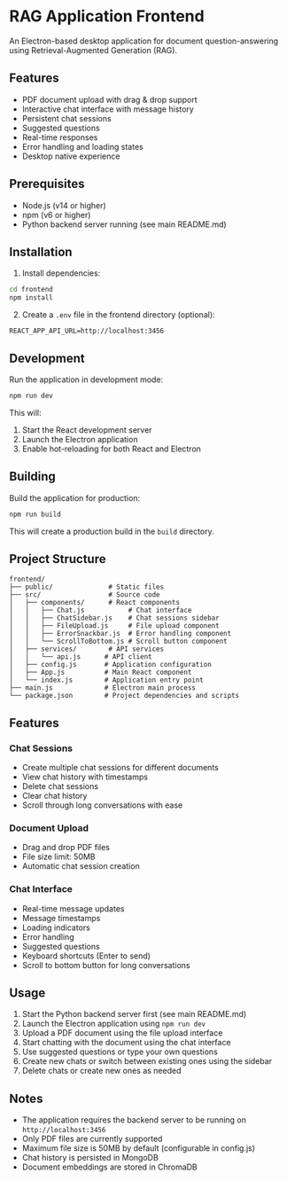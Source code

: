 # RAG Application Frontend

An Electron-based desktop application for document question-answering using Retrieval-Augmented Generation (RAG).

## Features

- PDF document upload with drag & drop support
- Interactive chat interface with message history
- Persistent chat sessions
- Suggested questions
- Real-time responses
- Error handling and loading states
- Desktop native experience

## Prerequisites

- Node.js (v14 or higher)
- npm (v6 or higher)
- Python backend server running (see main README.md)

## Installation

1. Install dependencies:
```bash
cd frontend
npm install
```

2. Create a `.env` file in the frontend directory (optional):
```
REACT_APP_API_URL=http://localhost:3456
```

## Development

Run the application in development mode:
```bash
npm run dev
```

This will:
1. Start the React development server
2. Launch the Electron application
3. Enable hot-reloading for both React and Electron

## Building

Build the application for production:
```bash
npm run build
```

This will create a production build in the `build` directory.

## Project Structure

```
frontend/
├── public/              # Static files
├── src/                 # Source code
│   ├── components/      # React components
│   │   ├── Chat.js           # Chat interface
│   │   ├── ChatSidebar.js    # Chat sessions sidebar
│   │   ├── FileUpload.js     # File upload component
│   │   ├── ErrorSnackbar.js  # Error handling component
│   │   └── ScrollToBottom.js # Scroll button component
│   ├── services/        # API services
│   │   └── api.js      # API client
│   ├── config.js       # Application configuration
│   ├── App.js          # Main React component
│   └── index.js        # Application entry point
├── main.js             # Electron main process
└── package.json        # Project dependencies and scripts
```

## Features

### Chat Sessions
- Create multiple chat sessions for different documents
- View chat history with timestamps
- Delete chat sessions
- Clear chat history
- Scroll through long conversations with ease

### Document Upload
- Drag and drop PDF files
- File size limit: 50MB
- Automatic chat session creation

### Chat Interface
- Real-time message updates
- Message timestamps
- Loading indicators
- Error handling
- Suggested questions
- Keyboard shortcuts (Enter to send)
- Scroll to bottom button for long conversations

## Usage

1. Start the Python backend server first (see main README.md)
2. Launch the Electron application using `npm run dev`
3. Upload a PDF document using the file upload interface
4. Start chatting with the document using the chat interface
5. Use suggested questions or type your own questions
6. Create new chats or switch between existing ones using the sidebar
7. Delete chats or create new ones as needed

## Notes

- The application requires the backend server to be running on `http://localhost:3456`
- Only PDF files are currently supported
- Maximum file size is 50MB by default (configurable in config.js)
- Chat history is persisted in MongoDB
- Document embeddings are stored in ChromaDB
